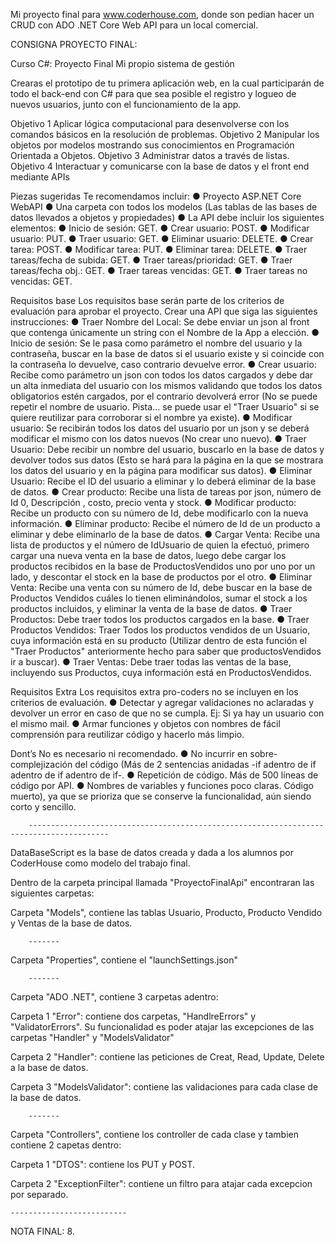 Mi proyecto final para www.coderhouse.com, donde son pedian hacer un CRUD con ADO .NET Core Web API para un local comercial.


CONSIGNA PROYECTO FINAL:

Curso C#: Proyecto Final
Mi propio sistema de gestión

Crearas el prototipo de tu primera aplicación web, en la cual participarán de todo el back-end con C# para que sea posible el registro y logueo de nuevos usuarios, junto con el funcionamiento de la app.

Objetivo 1	Aplicar lógica computacional para desenvolverse con los comandos básicos en la resolución de problemas.
Objetivo 2	Manipular los objetos por modelos mostrando sus conocimientos en Programación Orientada a Objetos.
Objetivo 3	Administrar datos a través de listas.
Objetivo 4	Interactuar y comunicarse con la base de datos y el front end mediante APIs


Piezas sugeridas
Te recomendamos incluir:
●	Proyecto ASP.NET Core WebAPI
●	Una carpeta con todos los modelos (Las tablas de las bases de datos llevados a objetos y propiedades)
●	La API debe incluir los siguientes elementos:
●	Inicio de sesión: GET.
●	Crear usuario: POST.
●	Modificar usuario: PUT.
●	Traer usuario: GET.
●	Eliminar usuario: DELETE.
●	Crear tarea: POST.
●	Modificar tarea: PUT.
●	Eliminar tarea: DELETE.
●	Traer tareas/fecha de subida: GET.
●	Traer tareas/prioridad: GET.
●	Traer tareas/fecha obj.: GET.
●	Traer tareas vencidas: GET.
●	Traer tareas no vencidas: GET.



Requisitos base
Los requisitos base serán parte de los criterios de evaluación para aprobar el proyecto.
Crear una API que siga las siguientes instrucciones:
●	Traer Nombre del Local: Se debe enviar un json al front que contenga únicamente un string con el Nombre de la App a elección.
●	Inicio de sesión: Se le pasa como parámetro el nombre del usuario y la contraseña, buscar en la base de datos si el usuario existe y si coincide con 	la contraseña lo devuelve, caso contrario devuelve error.
●	Crear usuario: Recibe como parámetro un json con todos los datos cargados y debe dar un alta inmediata del usuario con los mismos validando que 		todos los datos obligatorios estén cargados, por el contrario devolverá error (No se puede repetir el nombre de usuario. Pista... se puede usar el 		"Traer Usuario" si se quiere reutilizar para corroborar si el nombre ya existe).
●	Modificar usuario: Se recibirán todos los datos del usuario por un json y se deberá modificar el mismo con los datos nuevos (No crear uno nuevo).
●	Traer Usuario: Debe recibir un nombre del usuario, buscarlo en la base de datos y devolver todos sus datos (Esto se hará para la página en la que se 	mostrara los datos del usuario y en la página para modificar sus datos).
●	Eliminar Usuario: Recibe el ID del usuario a eliminar y lo deberá eliminar de la base de datos.
●	Crear producto: Recibe una lista de tareas por json, número de Id 0, Descripción , costo, precio venta y stock.
●	Modificar producto: Recibe un producto con su número de Id, debe modificarlo con la nueva información.
●	Eliminar producto: Recibe el número de Id de un producto a eliminar y debe eliminarlo de la base de datos.
●	Cargar Venta: Recibe una lista de productos y el número de IdUsuario de quien la efectuó, primero cargar una nueva venta en la base de datos, luego 		debe cargar los productos recibidos en la base de ProductosVendidos uno por uno por un lado, y descontar el stock en la base de productos por el 		otro.
●	Eliminar Venta: Recibe una venta con su número de Id, debe buscar en la base de Productos Vendidos cuáles lo tienen eliminándolos, sumar el stock a 		los productos incluidos, y eliminar la venta de la base de datos.
●	Traer Productos: Debe traer todos los productos cargados en la base.
●	Traer Productos Vendidos: Traer Todos los productos vendidos de un Usuario, cuya información está en su producto (Utilizar dentro de esta función el 	"Traer Productos" anteriormente hecho para saber que productosVendidos ir a buscar).
●	Traer Ventas: Debe traer todas las ventas de la base, incluyendo sus Productos, cuya información está en ProductosVendidos.

Requisitos Extra
Los requisitos extra pro-coders no se incluyen en los criterios de evaluación.
●	Detectar y agregar validaciones no aclaradas y devolver un error en caso de que no se cumpla. Ej: Si ya hay un usuario con el mismo mail.
●	Armar funciones y objetos con nombres de fácil comprensión para reutilizar código y hacerlo más limpio.

Dont’s
No es necesario ni recomendado.
●	No incurrir en sobre-complejización del código (Más de 2 sentencias anidadas -if adentro de if adentro de if adentro de if-.
●	Repetición de código. Más de 500 líneas de código por API.
●	Nombres de variables y funciones poco claras. Código muerto), ya que se prioriza que se conserve la funcionalidad, aún siendo corto y sencillo.


		----------------------------------------------------------------------------------------

DataBaseScript es la base de datos creada y dada a los alumnos por CoderHouse como modelo del trabajo final.


Dentro de la carpeta principal llamada "ProyectoFinalApi" encontraran las siguientes carpetas:

Carpeta "Models", contiene las tablas Usuario, Producto, Producto Vendido y Ventas de la base de datos.

		-------

Carpeta "Properties", contiene el "launchSettings.json"

		-------

Carpeta "ADO .NET", contiene 3 carpetas adentro:

Carpeta 1 "Error": contiene dos carpetas, "HandlreErrors" y "ValidatorErrors". Su funcionalidad es poder atajar las excepciones de las carpetas "Handler" y "ModelsValidator"

Carpeta 2 "Handler": contiene las peticiones de Creat, Read, Update, Delete a la base de datos.

Carpeta 3 "ModelsValidator": contiene las validaciones para cada clase de la base de datos.

		-------

Carpeta "Controllers", contiene los controller de cada clase y tambien contiene 2 capetas dentro:

Carpeta 1 "DTOS": contiene los PUT y POST.

Carpeta 2 "ExceptionFilter": contiene un filtro para atajar cada excepcion por separado.


	--------------------------

NOTA FINAL: 8.



	




